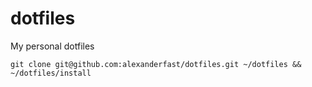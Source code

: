 # dotfiles
My personal dotfiles

`git clone git@github.com:alexanderfast/dotfiles.git ~/dotfiles && ~/dotfiles/install`
